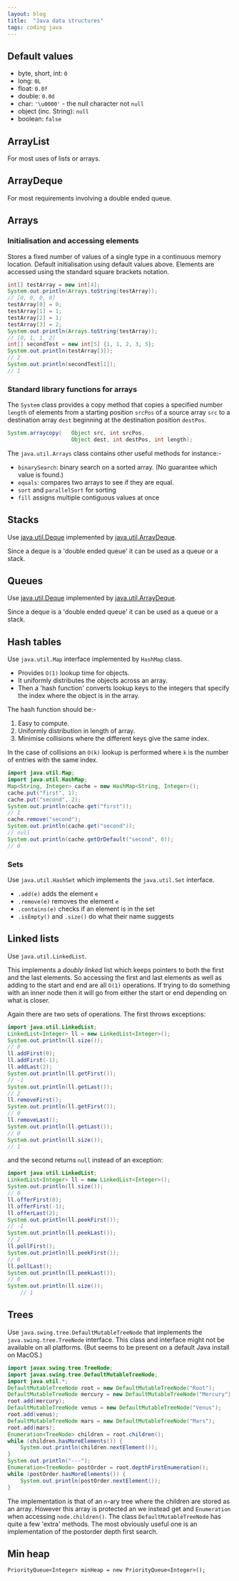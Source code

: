 ```yaml
---
layout: blog
title:  "Java data structures"
tags: coding java
---
```


## Default values

* byte, short, int: `0`
* long: `0L`
* float: `0.0f`
* double: `0.0d`
* char: `'\u0000'` - the null character not `null`
* object (inc. String): `null`
* boolean: `false`

## ArrayList

For most uses of lists or arrays.

## ArrayDeque

For most requirements involving a double ended queue.

## Arrays

### Initialisation and accessing elements

Stores a fixed number of values of a single type in a continuous memory location.
Default initialisation using default values above.
Elements are accessed using the standard square brackets notation.

```java
int[] testArray = new int[4];
System.out.println(Arrays.toString(testArray));
// [0, 0, 0, 0]
testArray[0] = 0;
testArray[1] = 1;
testArray[2] = 1;
testArray[3] = 2;
System.out.println(Arrays.toString(testArray));
// [0, 1, 1, 2]
int[] secondTest = new int[5] {1, 1, 2, 3, 5};
System.out.println(testArray[3]);
// 2
System.out.println(secondTest[1]);
// 1
```

### Standard library functions for arrays

The `System` class provides a copy method that copies a specified number `length` of elements from a starting position `srcPos` of a source array `src` to a destination array `dest` beginning at the destination position `destPos`.

```java
System.arraycopy(   Object src, int srcPos,
                    Object dest, int destPos, int length);
```

The `java.util.Arrays` class contains other useful methods for instance:-
* `binarySearch`: binary search on a sorted array. (No guarantee which value is found.)
* `equals`: compares two arrays to see if they are equal.
* `sort` and `parallelSort` for sorting
* `fill` assigns multiple contiguous values at once

## Stacks

Use [java.util.Deque](https://docs.oracle.com/javase/7/docs/api/java/util/Deque.html) implemented by [java.util.ArrayDeque](https://docs.oracle.com/javase/7/docs/api/java/util/ArrayDeque.html).

Since a deque is a 'double ended queue' it can be used as a queue or a stack.

## Queues

Use [java.util.Deque](https://docs.oracle.com/javase/7/docs/api/java/util/Deque.html) implemented by [java.util.ArrayDeque](https://docs.oracle.com/javase/7/docs/api/java/util/ArrayDeque.html).

Since a deque is a 'double ended queue' it can be used as a queue or a stack.

## Hash tables

Use `java.util.Map` interface implemented by `HashMap` class.

* Provides `O(1)` lookup time for objects.
* It uniformly distributes the objects across an array.
* Then a 'hash function' converts lookup keys to the integers that specify the index where the object is in the array.

The hash function should be:-

1. Easy to compute.
2. Uniformly distribution in length of array.
3. Minimise collisions where the different keys give the same index.

In the case of collisions an `O(k)` lookup is performed where `k` is the number of entries with the same index.

```java
import java.util.Map;
import java.util.HashMap;
Map<String, Integer> cache = new HashMap<String, Integer>();
cache.put("first", 1);
cache.put("second", 2);
System.out.println(cache.get("first"));
// 1
cache.remove("second");
System.out.println(cache.get("second"));
// null
System.out.println(cache.getOrDefault("second", 0));
// 0
```

### Sets

Use `java.util.HashSet` which implements the `java.util.Set` interface.

* `.add(e)` adds the element `e`
* `.remove(e)` removes the element `e`
* `.contains(e)` checks if an element is in the set
* `.isEmpty()` and `.size()` do what their name suggests

## Linked lists

Use `java.util.LinkedList`.

This implements a *doubly linked* list which keeps pointers to both the first and the last elements.
So accessing the first and last elements as well as adding to the start and end are all `O(1)` operations.
If trying to do something with an inner node then it will go from either the start or end depending on what is closer.

Again there are two sets of operations.
The first throws exceptions:
```java
import java.util.LinkedList;
LinkedList<Integer> ll = new LinkedList<Integer>();
System.out.println(ll.size());
// 0
ll.addFirst(0);
ll.addFirst(-1);
ll.addLast(2);
System.out.println(ll.getFirst());
// -1
System.out.println(ll.getLast());
// 2
ll.removeFirst();
System.out.println(ll.getFirst());
// 0
ll.removeLast();
System.out.println(ll.getLast());
// 0
System.out.println(ll.size());
// 1
```
and the second returns `null` instead of an exception:
```java
import java.util.LinkedList;
LinkedList<Integer> ll = new LinkedList<Integer>();
System.out.println(ll.size());
// 0
ll.offerFirst(0);
ll.offerFirst(-1);
ll.offerLast(2);
System.out.println(ll.peekFirst());
// -1
System.out.println(ll.peekLast());
// 2
ll.pollFirst();
System.out.println(ll.peekFirst());
// 0
ll.pollLast();
System.out.println(ll.peekLast());
// 0
System.out.println(ll.size());
	// 1
```

## Trees

Use `java.swing.tree.DefaultMutableTreeNode` that implements the `java.swing.tree.TreeNode` interface.
This class and interface might not be available on all platforms.
(But seems to be present on a default Java install on MacOS.)

```java
import javax.swing.tree.TreeNode;
import javax.swing.tree.DefaultMutableTreeNode;
import java.util.*;
DefaultMutableTreeNode root = new DefaultMutableTreeNode("Root");
DefaultMutableTreeNode mercury = new DefaultMutableTreeNode("Mercury");
root.add(mercury);
DefaultMutableTreeNode venus = new DefaultMutableTreeNode("Venus");
root.add(venus);
DefaultMutableTreeNode mars = new DefaultMutableTreeNode("Mars");
root.add(mars);
Enumeration<TreeNode> children = root.children();
while (children.hasMoreElements()) {
	System.out.println(children.nextElement());
}
System.out.println("---");
Enumeration<TreeNode> postOrder = root.depthFirstEnumeration();
while (postOrder.hasMoreElements()) {
	System.out.println(postOrder.nextElement());
}
```

The implementation is that of an `n`-ary tree where the children are stored as an array.
However this array is protected an we instead get and `Enumeration` when accessing `node.children()`.
The class `DefaultMutableTreeNode` has quite a few 'extra' methods.
The most obviously useful one is an implementation of the postorder depth first search.

## Min heap

```PriorityQueue<Integer> minHeap = new PriorityQueue<Integer>();```